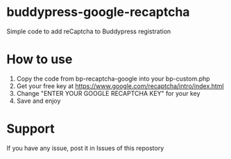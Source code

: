 # buddypress-google-recaptcha
Simple code to add reCaptcha to Buddypress registration

# How to use

1. Copy the code from bp-recaptcha-google into your bp-custom.php
2. Get your free key at https://www.google.com/recaptcha/intro/index.html
3. Change "ENTER YOUR GOOGLE RECAPTCHA KEY" for your key
4. Save and enjoy

# Support
If you have any issue, post it in Issues of this repostory
